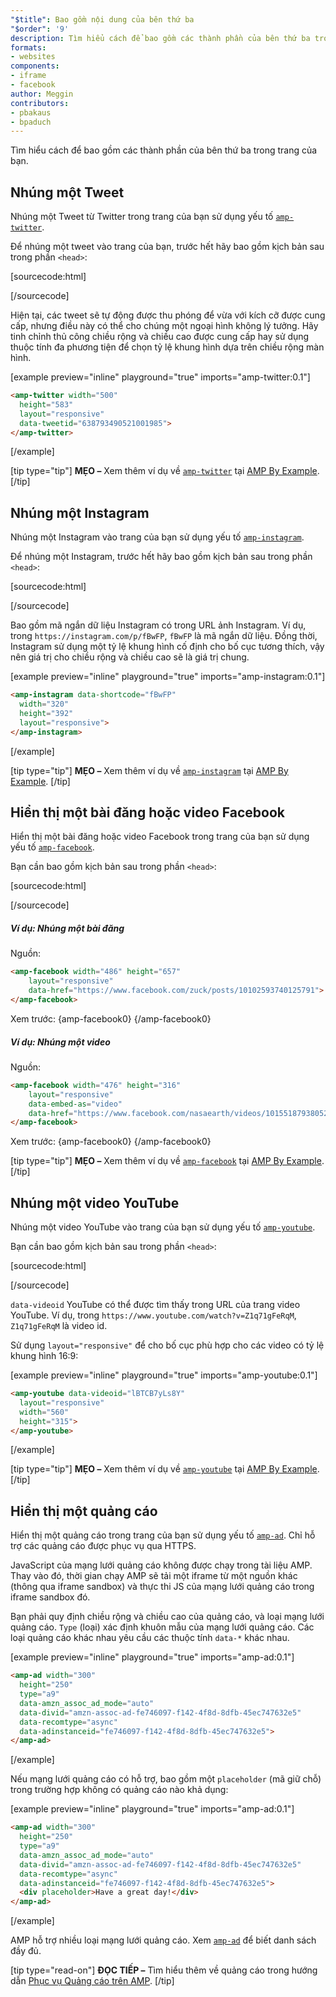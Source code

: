 ```yaml
---
"$title": Bao gồm nội dung của bên thứ ba
"$order": '9'
description: Tìm hiểu cách để bao gồm các thành phần của bên thứ ba trong trang của bạn...
formats:
- websites
components:
- iframe
- facebook
author: Meggin
contributors:
- pbakaus
- bpaduch
---
```


Tìm hiểu cách để bao gồm các thành phần của bên thứ ba trong trang của bạn.

## Nhúng một Tweet

Nhúng một Tweet từ Twitter trong trang của bạn sử dụng yếu tố [`amp-twitter`](../../../../documentation/components/reference/amp-twitter.md).

Để nhúng một tweet vào trang của bạn, trước hết hãy bao gồm kịch bản sau trong phần `<head>`:

[sourcecode:html]
<script async custom-element="amp-twitter"
  src="https://cdn.ampproject.org/v0/amp-twitter-0.1.js"></script>
[/sourcecode]

Hiện tại, các tweet sẽ tự động được thu phóng để vừa với kích cỡ được cung cấp, nhưng điều này có thể cho chúng một ngoại hình không lý tưởng. Hãy tinh chỉnh thủ công chiều rộng và chiều cao được cung cấp hay sử dụng thuộc tính đa phương tiện để chọn tỷ lệ khung hình dựa trên chiều rộng màn hình.

[example preview="inline" playground="true" imports="amp-twitter:0.1"]
```html
<amp-twitter width="500"
  height="583"
  layout="responsive"
  data-tweetid="638793490521001985">
</amp-twitter>
```
[/example]

[tip type="tip"] **MẸO –** Xem thêm ví dụ về [`amp-twitter`](../../../../documentation/components/reference/amp-twitter.md) tại [AMP By Example](../../../../documentation/examples/documentation/amp-twitter.html). [/tip]

## Nhúng một Instagram

Nhúng một Instagram vào trang của bạn sử dụng yếu tố [`amp-instagram`](../../../../documentation/components/reference/amp-instagram.md).

Để nhúng một Instagram, trước hết hãy bao gồm kịch bản sau trong phần `<head>`:

[sourcecode:html]
<script async custom-element="amp-instagram"
  src="https://cdn.ampproject.org/v0/amp-instagram-0.1.js"></script>
[/sourcecode]

Bao gồm mã ngắn dữ liệu Instagram có trong URL ảnh Instagram. Ví dụ, trong `https://instagram.com/p/fBwFP`, `fBwFP` là mã ngắn dữ liệu. Đồng thời, Instagram sử dụng một tỷ lệ khung hình cố định cho bố cục tương thích, vậy nên giá trị cho chiều rộng và chiều cao sẽ là giá trị chung.

[example preview="inline" playground="true" imports="amp-instagram:0.1"]
```html
<amp-instagram data-shortcode="fBwFP"
  width="320"
  height="392"
  layout="responsive">
</amp-instagram>
```
[/example]

[tip type="tip"] **MẸO –** Xem thêm ví dụ về [`amp-instagram`](../../../../documentation/components/reference/amp-instagram.md) tại [AMP By Example](../../../../documentation/examples/documentation/amp-instagram.html). [/tip]

## Hiển thị một bài đăng hoặc video Facebook

Hiển thị một bài đăng hoặc video Facebook trong trang của bạn sử dụng yếu tố [`amp-facebook`](../../../../documentation/components/reference/amp-facebook.md).

Bạn cần bao gồm kịch bản sau trong phần `<head>`:

[sourcecode:html]
<script async custom-element="amp-facebook"
  src="https://cdn.ampproject.org/v0/amp-facebook-0.1.js"></script>
[/sourcecode]

##### Ví dụ: Nhúng một bài đăng

Nguồn:

```html
<amp-facebook width="486" height="657"
    layout="responsive"
    data-href="https://www.facebook.com/zuck/posts/10102593740125791">
</amp-facebook>
```

Xem trước: {amp-facebook0} {/amp-facebook0}

##### Ví dụ: Nhúng một video

Nguồn:

```html
<amp-facebook width="476" height="316"
    layout="responsive"
    data-embed-as="video"
    data-href="https://www.facebook.com/nasaearth/videos/10155187938052139">
</amp-facebook>
```

Xem trước: {amp-facebook0} {/amp-facebook0}

[tip type="tip"] **MẸO –** Xem thêm ví dụ về [`amp-facebook`](../../../../documentation/components/reference/amp-facebook.md) tại [AMP By Example](../../../../documentation/examples/documentation/amp-facebook.html). [/tip]

## Nhúng một video YouTube

Nhúng một video YouTube vào trang của bạn sử dụng yếu tố [`amp-youtube`](../../../../documentation/components/reference/amp-youtube.md).

Bạn cần bao gồm kịch bản sau trong phần `<head>`:

[sourcecode:html]
<script async custom-element="amp-youtube"
  src="https://cdn.ampproject.org/v0/amp-youtube-0.1.js"></script>
[/sourcecode]

`data-videoid` YouTube có thể được tìm thấy trong URL của trang video YouTube. Ví dụ, trong `https://www.youtube.com/watch?v=Z1q71gFeRqM`, `Z1q71gFeRqM` là video id.

Sử dụng `layout="responsive"` để cho bố cục phù hợp cho các video có tỷ lệ khung hình 16:9:

[example preview="inline" playground="true" imports="amp-youtube:0.1"]
```html
<amp-youtube data-videoid="lBTCB7yLs8Y"
  layout="responsive"
  width="560"
  height="315">
</amp-youtube>
```
[/example]

[tip type="tip"] **MẸO –** Xem thêm ví dụ về [`amp-youtube`](../../../../documentation/components/reference/amp-youtube.md) tại [AMP By Example](../../../../documentation/examples/documentation/amp-youtube.html). [/tip]

## Hiển thị một quảng cáo

Hiển thị một quảng cáo trong trang của bạn sử dụng yếu tố [`amp-ad`](../../../../documentation/components/reference/amp-ad.md). Chỉ hỗ trợ các quảng cáo được phục vụ qua HTTPS.

JavaScript của mạng lưới quảng cáo không được chạy trong tài liệu AMP. Thay vào đó, thời gian chạy AMP sẽ tải một iframe từ một nguồn khác (thông qua iframe sandbox) và thực thi JS của mạng lưới quảng cáo trong iframe sandbox đó.

Bạn phải quy định chiều rộng và chiều cao của quảng cáo, và loại mạng lưới quảng cáo. `Type` (loại) xác định khuôn mẫu của mạng lưới quảng cáo. Các loại quảng cáo khác nhau yêu cầu các thuộc tính `data-*` khác nhau.

[example preview="inline" playground="true" imports="amp-ad:0.1"]
```html
<amp-ad width="300"
  height="250"
  type="a9"
  data-amzn_assoc_ad_mode="auto"
  data-divid="amzn-assoc-ad-fe746097-f142-4f8d-8dfb-45ec747632e5"
  data-recomtype="async"
  data-adinstanceid="fe746097-f142-4f8d-8dfb-45ec747632e5">
</amp-ad>
```
[/example]

Nếu mạng lưới quảng cáo có hỗ trợ, bao gồm một `placeholder` (mã giữ chỗ) trong trường hợp không có quảng cáo nào khả dụng:

[example preview="inline" playground="true" imports="amp-ad:0.1"]
```html
<amp-ad width="300"
  height="250"
  type="a9"
  data-amzn_assoc_ad_mode="auto"
  data-divid="amzn-assoc-ad-fe746097-f142-4f8d-8dfb-45ec747632e5"
  data-recomtype="async"
  data-adinstanceid="fe746097-f142-4f8d-8dfb-45ec747632e5">
  <div placeholder>Have a great day!</div>
</amp-ad>
```
[/example]

AMP hỗ trợ nhiều loại mạng lưới quảng cáo. Xem [`amp-ad`](../../../../documentation/components/reference/amp-ad.md) để biết danh sách đầy đủ.

[tip type="read-on"] **ĐỌC TIẾP –** Tìm hiểu thêm về quảng cáo trong hướng dẫn [Phục vụ Quảng cáo trên AMP](../../../../documentation/guides-and-tutorials/develop/monetization/index.md). [/tip]
